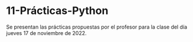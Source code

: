 # 11-Prácticas-Python

Se presentan las prácticas propuestas por el profesor para la clase del día jueves 17 de noviembre de 2022.
